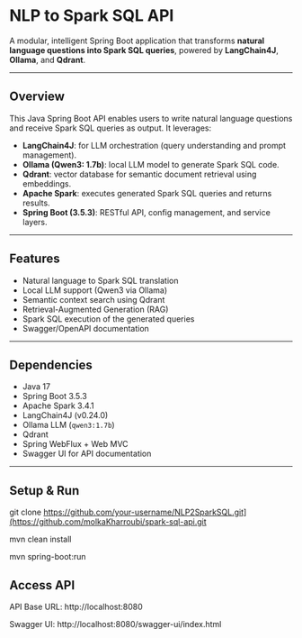 # NLP to Spark SQL API

A modular, intelligent Spring Boot application that transforms **natural language questions into Spark SQL queries**, powered by **LangChain4J**, **Ollama**, and **Qdrant**.

---

## Overview

This Java Spring Boot API enables users to write natural language questions and receive Spark SQL queries as output. It leverages:

- **LangChain4J**: for LLM orchestration (query understanding and prompt management).
- **Ollama (Qwen3: 1.7b)**: local LLM model to generate Spark SQL code.
- **Qdrant**: vector database for semantic document retrieval using embeddings.
- **Apache Spark**: executes generated Spark SQL queries and returns results.
- **Spring Boot (3.5.3)**: RESTful API, config management, and service layers.

---


## Features

- Natural language to Spark SQL translation
- Local LLM support (Qwen3 via Ollama)
- Semantic context search using Qdrant
- Retrieval-Augmented Generation (RAG)
- Spark SQL execution of the generated queries
- Swagger/OpenAPI documentation

---

## Dependencies

- Java 17
- Spring Boot 3.5.3
- Apache Spark 3.4.1
- LangChain4J (v0.24.0)
- Ollama LLM (`qwen3:1.7b`)
- Qdrant
- Spring WebFlux + Web MVC
- Swagger UI for API documentation

---


## Setup & Run

git clone https://github.com/your-username/NLP2SparkSQL.git](https://github.com/molkaKharroubi/spark-sql-api.git

mvn clean install

mvn spring-boot:run

## Access API

API Base URL: http://localhost:8080

Swagger UI: http://localhost:8080/swagger-ui/index.html
